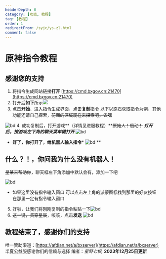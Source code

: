 ```yaml
---
headerDepth: 0
category: [功能, 教程]
tag: [教程]
order: 1
redirectFrom: /syjc/ys-zl.html
comment: false
---
```


# 原神指令教程

## 感谢您的支持

 1. 将指令生成网站链接**打开**
      [https://cmd.bxgov.cn:21470](https://cmd.bxgov.cn:21470)
 2. 打开后**如下**所示![](/images/ys-zl/1af8ca6ca2e579a4bf505933ef2f0110.jpg)
 3. 点击**开始**，进入指令生成界面，点击**复制**指令
  以下以原石获取指令为例，其他功能还请自己探索，~~前面的区域现在来探索吧，诶嘿~~

![bd](/images/ys-zl/290f637ef06a423d3bb3da31dc3d5cee.jpg)
 4. 成功复制后，打开游戏**（详情见进服教程）**~~原始人！启动！~~
    ***打开后，按游戏左下角的聊天菜单键打开***
 ![bd](/images/ys-zl/16fb6aa6db3a23476fbef787ee716199.jpg)
 * **好了，你打开了，给机器人输入指令***
 ![bd](/images/ys-zl/80b9e17b0338c334a2d1aea76b4ba469.jpg)
**

## 什么？！，你问我为什么没有机器人！
~~星某来帮助你~~，聊天框左下角添加中默认会有，添加一下吧

![bd](/images/ys-zl/47d15482290d7267be82cba0489025f2.jpg)
- 如果这里没有指令输入窗口 可以点击左上角的派蒙图标找到那里的好友按钮 在那里一定有指令输入窗口

 5. 好啦，让我们将刚刚复制的指令粘贴一下![bd](/images/ys-zl/deba70455070053c68fc1d32bb2bfd07.jpg)
 6. ~~这一键，贯穿星辰~~，咳咳，点击**发送**
![bd](/images/ys-zl/dc6474280cb47eed99f5f2e1272da795.jpg)

## **教程结束了，感谢你们的支持**

唯一赞助渠道：[https://afdian.net/a/bxserver](https://afdian.net/a/bxserver)
半夏公益服感谢你们的信赖与选择
编者：*星野七枫,*
**2023年12月25日更新**
